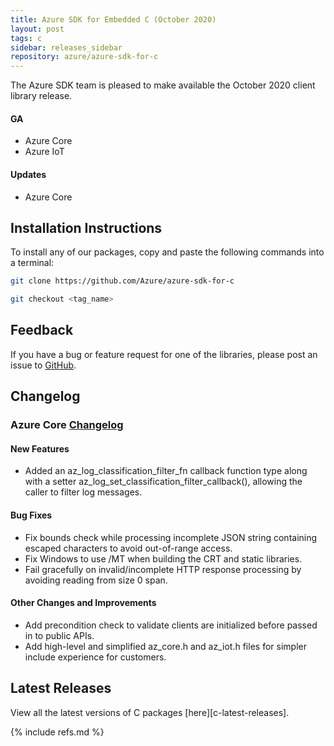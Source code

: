 ```yaml
---
title: Azure SDK for Embedded C (October 2020)
layout: post
tags: c
sidebar: releases_sidebar
repository: azure/azure-sdk-for-c
---
```


The Azure SDK team is pleased to make available the October 2020 client library release.

#### GA

- Azure Core
- Azure IoT

#### Updates

- Azure Core

## Installation Instructions

To install any of our packages, copy and paste the following commands into a terminal:

```bash
git clone https://github.com/Azure/azure-sdk-for-c

git checkout <tag_name>
```

## Feedback

If you have a bug or feature request for one of the libraries, please post an issue to [GitHub](https://github.com/Azure/azure-sdk-for-c/issues).

## Changelog

### Azure Core [Changelog](https://github.com/Azure/azure-sdk-for-c/blob/main/CHANGELOG.md)

#### New Features

- Added an az_log_classification_filter_fn callback function type along with a setter az_log_set_classification_filter_callback(), allowing the caller to filter log messages.

#### Bug Fixes

- Fix bounds check while processing incomplete JSON string containing escaped characters to avoid out-of-range access.
- Fix Windows to use /MT when building the CRT and static libraries.
- Fail gracefully on invalid/incomplete HTTP response processing by avoiding reading from size 0 span.

#### Other Changes and Improvements

- Add precondition check to validate clients are initialized before passed in to public APIs.
- Add high-level and simplified az_core.h and az_iot.h files for simpler include experience for customers.

## Latest Releases

View all the latest versions of C packages [here][c-latest-releases].

{% include refs.md %}
